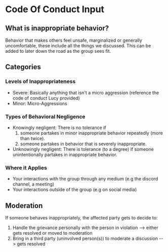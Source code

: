 # Code Of Conduct Input

## What is inappropriate behavior?

Behavior that makes others feel unsafe, marginalized or generally uncomfortable, these include all the things we discussed.
This can be added to later down the road as the group sees fit.

## Categories

### Levels of Inappropriateness

- Severe: Basically anything that isn't a micro aggression (reference the code of conduct Lucy provided)
- Minor: Micro-Aggressions

### Types of Behavioral Negligence

- Knowingly negligent: There is no tolerance if
  1) someone partakes in minor inappropriate behavior repeatedly (more than twice).
  2) someone partakes in behavior that is severely inappropriate.
- Unknowingly negligent: There is tolerance (to a degree) if someone unintentionally partakes in inappropriate behavior.

### Where it Applies

- Your interactions with the group through any medium (e.g the discord channel, a meeting)
- Your interactions outside of the group (e.g on social media)

## Moderation

If someone behaves inappropriately, the affected party gets to decide to:
1) Handle the grievance personally with the person in violation --> either gets resolved or moved to moderation
2) Bring in a third party (uninvolved person(s)) to moderate a discussion --> gets resolved
